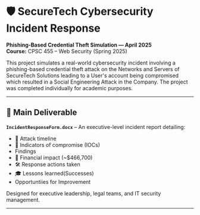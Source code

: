 # 🛡️ SecureTech Cybersecurity Incident Response

**Phishing-Based Credential Theft Simulation — April 2025**  
**Course:** CPSC 455 – Web Security (Spring 2025)

This project simulates a real-world cybersecurity incident involving a phishing-based credential theft attack on the Networks and Servers of SecureTech Solutions leading to a User's account being compromised which resulted in a Social Engineering Attack in the Company. The project was completed individually for academic purposes.

---

## 📄 Main Deliverable

**`IncidentResponseForm.docx`** – An executive-level incident report detailing:

- 📅 Attack timeline  
- 🧾 Indicators of compromise (IOCs)
- Findings
- 💸 Financial impact (~$466,700)  
- 🛠 Response actions taken  
- 🎓 Lessons learned(Successes)
- Opportuntiies for Improvement  

Designed for executive leadership, legal teams, and IT security management.

---
